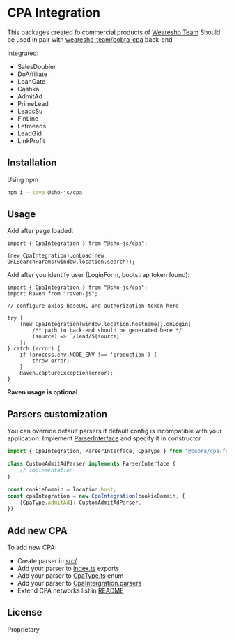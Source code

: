 # CPA Integration

This packages created fo commercial products of [Wearesho Team](https://wearesho.com)
Should be used in pair with [wearesho-team/bobra-cpa](https://github.com/wearesho-team/bobra-cpa) back-end

Integrated:
- SalesDoubler
- DoAffiliate
- LoanGate
- Cashka
- AdmitAd
- PrimeLead
- LeadsSu
- FinLine
- Letmeads
- LeadGid
- LinkProfit

## Installation
Using npm
```bash
npm i --save @sho-js/cpa
```

## Usage

Add after page loaded:
```tsx
import { CpaIntegration } from "@sho-js/cpa";

(new CpaIntegration).onLoad(new URLSearchParams(window.location.search));
```

Add after you identify user (LoginForm, bootstrap token found):
```tsx
import { CpaIntegration } from "@sho-js/cpa";
import Raven from "raven-js";

// configure axios baseURL and authorization token here

try {
    (new CpaIntegration(window.location.hostname)).onLogin(
        /** path to back-end should be generated here */
        (source) => `/lead/${source}`
    );
} catch (error) {
    if (process.env.NODE_ENV !== 'production') {
        throw error;
    }
    Raven.captureException(error);
}
```
**Raven usage is optional**

## Parsers customization

You can override default parsers if default config is incompatible with your application.
Implement [ParserInterface](./src/CpaIntegration.ts#L20) and specify it in constructor

```typescript
import { CpaIntegration, ParserInterface, CpaType } from "@bobra/cpa-frontend";

class CustomAdmitAdParser implements ParserInterface {
    // implementation
}

const cookieDomain = location.host;
const cpaIntegration = new CpaIntegration(cookieDomain, {
    [CpaType.admitAd]: CustomAdmitAdParser,
})
```

## Add new CPA
To add new CPA:
- Create parser in [src/](./src)
- Add your parser to [index.ts](./src/index.ts) exports
- Add your parser to [CpaType.ts](./src/CpaType.ts) enum
- Add your parser to [CpaIntergration.parsers](./src/CpaIntegration.ts)
- Extend CPA networks list in [README](./README.md)

## License
Proprietary 
